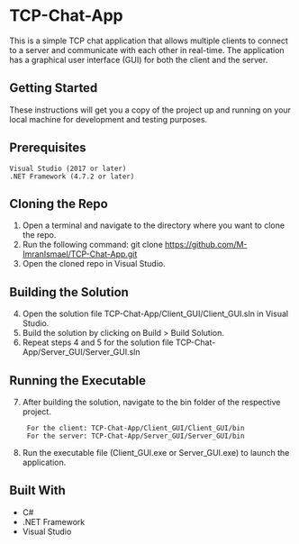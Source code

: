 # TCP-Chat-App

This is a simple TCP chat application that allows multiple clients to connect to a server and communicate with each other in real-time. The application has a graphical user interface (GUI) for both the client and the server.

## Getting Started

These instructions will get you a copy of the project up and running on your local machine for development and testing purposes.

## Prerequisites
    Visual Studio (2017 or later)
    .NET Framework (4.7.2 or later)

## Cloning the Repo

1. Open a terminal and navigate to the directory where you want to clone the repo.
2. Run the following command: git clone https://github.com/M-ImranIsmael/TCP-Chat-App.git
3. Open the cloned repo in Visual Studio.

## Building the Solution

4. Open the solution file TCP-Chat-App/Client_GUI/Client_GUI.sln in Visual Studio.
5. Build the solution by clicking on Build > Build Solution.
6. Repeat steps 4 and 5 for the solution file TCP-Chat-App/Server_GUI/Server_GUI.sln

## Running the Executable

7. After building the solution, navigate to the bin folder of the respective project.

        For the client: TCP-Chat-App/Client_GUI/Client_GUI/bin
        For the server: TCP-Chat-App/Server_GUI/Server_GUI/bin
        
8. Run the executable file (Client_GUI.exe or Server_GUI.exe) to launch the application.

## Built With
* C#
* .NET Framework
* Visual Studio

